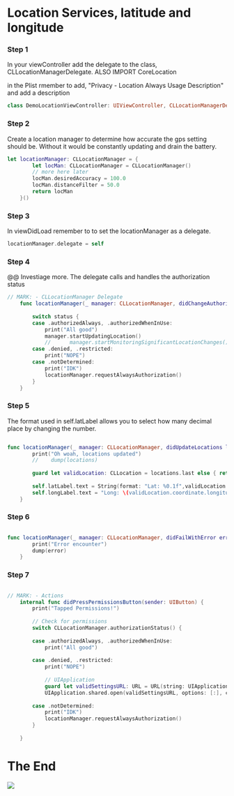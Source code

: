 # Location Services, latitude and longitude


### Step 1

In your viewController add the delegate to the class, CLLocationManagerDelegate. ALSO IMPORT CoreLocation

in the Plist rmember to add, "Privacy - Location Always Usage Description" and add a description
```swift
class DemoLocationViewController: UIViewController, CLLocationManagerDelegate {
```
### Step 2
Create a location manager to determine how accurate the gps setting should be. Without it would be constantly updating and drain the battery.

```swift
let locationManager: CLLocationManager = {
        let locMan: CLLocationManager = CLLocationManager()
        // more here later
        locMan.desiredAccuracy = 100.0
        locMan.distanceFilter = 50.0
        return locMan
    }()
```
### Step 3 
In viewDidLoad remember to to set the locationManager as a delegate.

```swift
locationManager.delegate = self
```
### Step 4
@@ Investiage more. The delegate calls and handles the authorization status


```swift
// MARK: - CLLocationManager Delegate
    func locationManager(_ manager: CLLocationManager, didChangeAuthorization status: CLAuthorizationStatus) {
        
        switch status {
        case .authorizedAlways, .authorizedWhenInUse:
            print("All good")
            manager.startUpdatingLocation()
            //      manager.startMonitoringSignificantLocationChanges()
        case .denied, .restricted:
            print("NOPE")
        case .notDetermined:
            print("IDK")
            locationManager.requestAlwaysAuthorization()
        }
    }
 ```
### Step 5 

The format used in self.latLabel allows you to select how many decimal place by changing the number.
```swift

func locationManager(_ manager: CLLocationManager, didUpdateLocations locations: [CLLocation]) {
        print("Oh woah, locations updated")
        //    dump(locations)
        
        guard let validLocation: CLLocation = locations.last else { return }
        
        self.latLabel.text = String(format: "Lat: %0.1f",validLocation.coordinate.latitude)
        self.longLabel.text = "Long: \(validLocation.coordinate.longitude)"
    }

```

### Step 6 
```swift

func locationManager(_ manager: CLLocationManager, didFailWithError error: Error) {
        print("Error encounter")
        dump(error)
    }

```
### Step 7 
``` swift

// MARK: - Actions
    internal func didPressPermissionsButton(sender: UIButton) {
        print("Tapped Permissions!")
        
        // Check for permissions
        switch CLLocationManager.authorizationStatus() {
            
        case .authorizedAlways, .authorizedWhenInUse:
            print("All good")
            
        case .denied, .restricted:
            print("NOPE")
            
            // UIApplication
            guard let validSettingsURL: URL = URL(string: UIApplicationOpenSettingsURLString) else { return }
            UIApplication.shared.open(validSettingsURL, options: [:], completionHandler: nil)
            
        case .notDetermined:
            print("IDK")
            locationManager.requestAlwaysAuthorization()
        }
        
    }


```
# The End



![](https://cloud.githubusercontent.com/assets/17558242/21366803/6930d752-c6c9-11e6-845b-e5f0c2d9e917.png)
